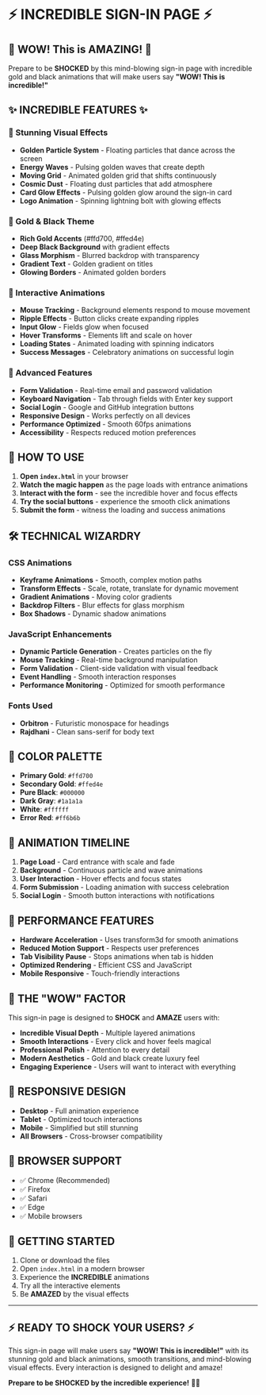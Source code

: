 # ⚡ INCREDIBLE SIGN-IN PAGE ⚡

## 🎉 WOW! This is AMAZING! 🎉

Prepare to be **SHOCKED** by this mind-blowing sign-in page with incredible gold and black animations that will make users say **"WOW! This is incredible!"**

## ✨ INCREDIBLE FEATURES ✨

### 🌟 Stunning Visual Effects

- **Golden Particle System** - Floating particles that dance across the screen
- **Energy Waves** - Pulsing golden waves that create depth
- **Moving Grid** - Animated golden grid that shifts continuously
- **Cosmic Dust** - Floating dust particles that add atmosphere
- **Card Glow Effects** - Pulsing golden glow around the sign-in card
- **Logo Animation** - Spinning lightning bolt with glowing effects

### 🎨 Gold & Black Theme

- **Rich Gold Accents** (#ffd700, #ffed4e)
- **Deep Black Background** with gradient effects
- **Glass Morphism** - Blurred backdrop with transparency
- **Gradient Text** - Golden gradient on titles
- **Glowing Borders** - Animated golden borders

### 🚀 Interactive Animations

- **Mouse Tracking** - Background elements respond to mouse movement
- **Ripple Effects** - Button clicks create expanding ripples
- **Input Glow** - Fields glow when focused
- **Hover Transforms** - Elements lift and scale on hover
- **Loading States** - Animated loading with spinning indicators
- **Success Messages** - Celebratory animations on successful login

### 💫 Advanced Features

- **Form Validation** - Real-time email and password validation
- **Keyboard Navigation** - Tab through fields with Enter key support
- **Social Login** - Google and GitHub integration buttons
- **Responsive Design** - Works perfectly on all devices
- **Performance Optimized** - Smooth 60fps animations
- **Accessibility** - Respects reduced motion preferences

## 🎯 HOW TO USE

1. **Open `index.html`** in your browser
2. **Watch the magic happen** as the page loads with entrance animations
3. **Interact with the form** - see the incredible hover and focus effects
4. **Try the social buttons** - experience the smooth click animations
5. **Submit the form** - witness the loading and success animations

## 🛠️ TECHNICAL WIZARDRY

### CSS Animations

- **Keyframe Animations** - Smooth, complex motion paths
- **Transform Effects** - Scale, rotate, translate for dynamic movement
- **Gradient Animations** - Moving color gradients
- **Backdrop Filters** - Blur effects for glass morphism
- **Box Shadows** - Dynamic shadow animations

### JavaScript Enhancements

- **Dynamic Particle Generation** - Creates particles on the fly
- **Mouse Tracking** - Real-time background manipulation
- **Form Validation** - Client-side validation with visual feedback
- **Event Handling** - Smooth interaction responses
- **Performance Monitoring** - Optimized for smooth performance

### Fonts Used

- **Orbitron** - Futuristic monospace for headings
- **Rajdhani** - Clean sans-serif for body text

## 🎨 COLOR PALETTE

- **Primary Gold**: `#ffd700`
- **Secondary Gold**: `#ffed4e`
- **Pure Black**: `#000000`
- **Dark Gray**: `#1a1a1a`
- **White**: `#ffffff`
- **Error Red**: `#ff6b6b`

## 🌟 ANIMATION TIMELINE

1. **Page Load** - Card entrance with scale and fade
2. **Background** - Continuous particle and wave animations
3. **User Interaction** - Hover effects and focus states
4. **Form Submission** - Loading animation with success celebration
5. **Social Login** - Smooth button interactions with notifications

## 🚀 PERFORMANCE FEATURES

- **Hardware Acceleration** - Uses transform3d for smooth animations
- **Reduced Motion Support** - Respects user preferences
- **Tab Visibility Pause** - Stops animations when tab is hidden
- **Optimized Rendering** - Efficient CSS and JavaScript
- **Mobile Responsive** - Touch-friendly interactions

## 🎉 THE "WOW" FACTOR

This sign-in page is designed to **SHOCK** and **AMAZE** users with:

- **Incredible Visual Depth** - Multiple layered animations
- **Smooth Interactions** - Every click and hover feels magical
- **Professional Polish** - Attention to every detail
- **Modern Aesthetics** - Gold and black create luxury feel
- **Engaging Experience** - Users will want to interact with everything

## 📱 RESPONSIVE DESIGN

- **Desktop** - Full animation experience
- **Tablet** - Optimized touch interactions
- **Mobile** - Simplified but still stunning
- **All Browsers** - Cross-browser compatibility

## 🎯 BROWSER SUPPORT

- ✅ Chrome (Recommended)
- ✅ Firefox
- ✅ Safari
- ✅ Edge
- ✅ Mobile browsers

## 🚀 GETTING STARTED

1. Clone or download the files
2. Open `index.html` in a modern browser
3. Experience the **INCREDIBLE** animations
4. Try all the interactive elements
5. Be **AMAZED** by the visual effects

---

## ⚡ READY TO SHOCK YOUR USERS? ⚡

This sign-in page will make users say **"WOW! This is incredible!"** with its stunning gold and black animations, smooth transitions, and mind-blowing visual effects. Every interaction is designed to delight and amaze!

**Prepare to be SHOCKED by the incredible experience!** 🎉✨
